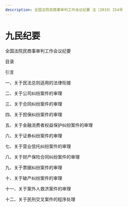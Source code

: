 ```yaml
---
description: 全国法院民商事审判工作会议纪要 法〔2019〕254号
---
```


# 九民纪要

全国法院民商事审判工作会议纪要

目录

引言

一、关于民法总则适用的法律衔接

二、关于公司纠纷案件的审理

三、关于合同纠纷案件的审理

四、关于担保纠纷案件的审理

五、关于金融消费者权益保护纠纷案件的审理

六、关于证券纠纷案件的审理

七、关于营业信托纠纷案件的审理

八、关于财产保险合同纠纷案件的审理

九、关于票据纠纷案件的审理

十、关于破产纠纷案件的审理

十一、关于案外人救济案件的审理

十二、关于民刑交叉案件的程序处理

